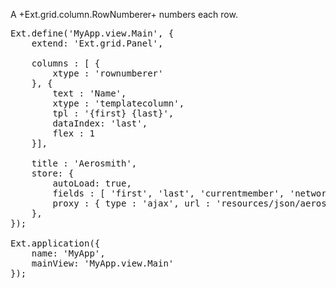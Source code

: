 A +Ext.grid.column.RowNumberer+ numbers each row.

<pre class="runnable run">
Ext.define('MyApp.view.Main', {
    extend: 'Ext.grid.Panel',

    columns : [ {
        xtype : 'rownumberer' 
    }, {
        text : 'Name',
        xtype : 'templatecolumn',
        tpl : '{first} {last}',
        dataIndex: 'last',
        flex : 1
    }],
    
    title : 'Aerosmith',
	store: {
        autoLoad: true,
	    fields : [ 'first', 'last', 'currentmember', 'networth' ],
        proxy : { type : 'ajax', url : 'resources/json/aerosmith.json' }
    },
});

Ext.application({
    name: 'MyApp',
    mainView: 'MyApp.view.Main'
});

</pre>